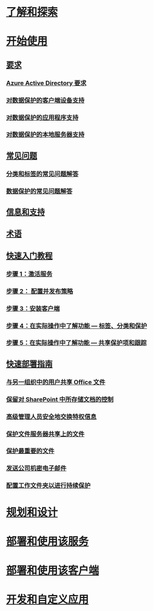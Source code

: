 # [了解和探索](/information-protection/understand-explore/what-is-information-protection)
# [开始使用](requirements-azure-rms.md)
## [要求](requirements.md)
### [Azure Active Directory 要求](requirements-azure-ad.md)
### [对数据保护的客户端设备支持](requirements-client-devices.md)
### [对数据保护的应用程序支持](requirements-applications.md)
### [对数据保护的本地服务器支持](requirements-servers.md)
## [常见问题](faqs.md)
### [分类和标签的常见问题解答](faqs-infoprotect.md)
### [数据保护的常见问题解答](faqs-rms.md)
## [信息和支持](information-support.md)
## [术语](terminology.md)
## [快速入门教程](infoprotect-quick-start-tutorial.md)
### [步骤 1：激活服务](infoprotect-tutorial-step1.md)
### [步骤 2： 配置并发布策略](infoprotect-tutorial-step2.md)
### [步骤 3：安装客户端](infoprotect-tutorial-step3.md)
### [步骤 4：在实际操作中了解功能 — 标签、分类和保护](infoprotect-tutorial-step4.md)
### [步骤 5：在实际操作中了解功能 — 共享保护项和跟踪](infoprotect-tutorial-step5.md)
## [快速部署指南](rapid-deployment-guide.md)
### [与另一组织中的用户共享 Office 文件](scenario-share-office-file-externally.md)
### [保留对 SharePoint 中所存储文档的控制](scenario-sharepoint.md)
### [高级管理人员安全地交换特权信息](scenario-executives-email.md)
### [保护文件服务器共享上的文件](scenario-fci.md)
### [保护最重要的文件](scenario-secure-most-valuable-files.md)
### [发送公司机密电子邮件](scenario-company-confidential-email.md)
### [配置工作文件夹以进行持续保护](scenario-work-folders.md)
# [规划和设计](/information-protection/plan-design/deployment-roadmap)
# [部署和使用该服务](/information-protection/deploy-use/activate-service)
# [部署和使用该客户端](/information-protection/rms-client/use-client)
# [开发和自定义应用](/information-protection/develop/developers-guide)

